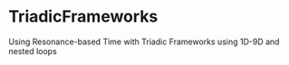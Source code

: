 # TriadicFrameworks
Using Resonance-based Time with Triadic Frameworks using 1D-9D and nested loops
